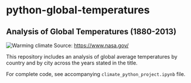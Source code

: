 # python-global-temperatures
## Analysis of Global Temperatures (1880-2013)

![Warming climate](https://climate.nasa.gov/system/news_items/main_images/2671_18-003-1280px.jpg)
Source: https://www.nasa.gov/

This repository includes an analysis of global average temperatures by country and by city across the years stated in the title.

For complete code, see accompanying `climate_python_project.ipynb` file.
